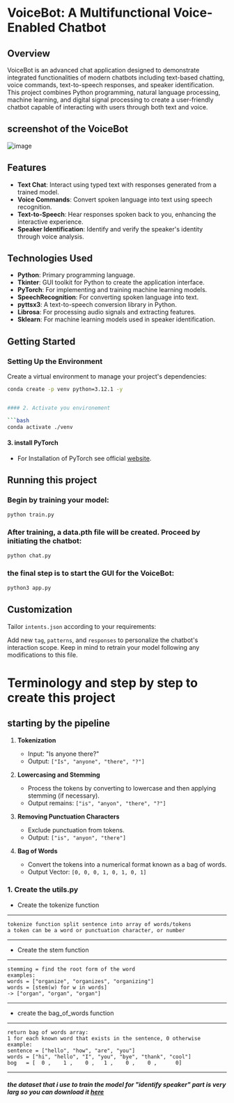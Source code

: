 # VoiceBot: A Multifunctional Voice-Enabled Chatbot

## Overview

VoiceBot is an advanced chat application designed to demonstrate integrated functionalities of modern chatbots including text-based chatting, voice commands, text-to-speech responses, and speaker identification. This project combines Python programming, natural language processing, machine learning, and digital signal processing to create a user-friendly chatbot capable of interacting with users through both text and voice.

## screenshot of the VoiceBot
![image](https://github.com/HassaneSkikri/Chatbot/assets/141918886/04da6661-3e46-4d02-a8da-71aba5cdf87e)

## Features

- **Text Chat**: Interact using typed text with responses generated from a trained model.
- **Voice Commands**: Convert spoken language into text using speech recognition.
- **Text-to-Speech**: Hear responses spoken back to you, enhancing the interactive experience.
- **Speaker Identification**: Identify and verify the speaker's identity through voice analysis.

## Technologies Used

- **Python**: Primary programming language.
- **Tkinter**: GUI toolkit for Python to create the application interface.
- **PyTorch**: For implementing and training machine learning models.
- **SpeechRecognition**: For converting spoken language into text.
- **pyttsx3**: A text-to-speech conversion library in Python.
- **Librosa**: For processing audio signals and extracting features.
- **Sklearn**: For machine learning models used in speaker identification.


## Getting Started

### Setting Up the Environment

Create a virtual environment to manage your project's dependencies:

```bash
conda create -p venv python=3.12.1 -y


#### 2. Activate you environement

```bash
conda activate ./venv

```

#### 3. install PyTorch

- For Installation of PyTorch see official [website](https://pytorch.org/).


## Running this project

### Begin by training your model:

```bash
python train.py
```

### After training, a data.pth file will be created. Proceed by initiating the chatbot:


```bash
python chat.py
```

### the final step is to start the GUI for the VoiceBot:

```bash
python3 app.py
```

## Customization

Tailor `intents.json` according to your requirements:

Add new `tag`, `patterns`, and `responses` to personalize the chatbot's interaction scope. Keep in mind to retrain your model following any modifications to this file.



# Terminology and step by step to create this project

## starting by the pipeline

1. **Tokenization**
   - Input: "Is anyone there?"
   - Output: `["Is", "anyone", "there", "?"]`

2. **Lowercasing and Stemming**
   - Process the tokens by converting to lowercase and then applying stemming (if necessary).
   - Output remains: `["is", "anyon", "there", "?"]` 

3. **Removing Punctuation Characters**
   - Exclude punctuation from tokens.
   - Output: `["is", "anyon", "there"]`

4. **Bag of Words**
   - Convert the tokens into a numerical format known as a bag of words.
   - Output Vector: `[0, 0, 0, 1, 0, 1, 0, 1]`


### 1. Create the utils.py

- Create the tokenize function 

***  
    tokenize function split sentence into array of words/tokens
    a token can be a word or punctuation character, or number
***

- Create the stem function

***
    stemming = find the root form of the word
    examples:
    words = ["organize", "organizes", "organizing"]
    words = [stem(w) for w in words]
    -> ["organ", "organ", "organ"]
***


- create the bag_of_words function 

***
    return bag of words array:
    1 for each known word that exists in the sentence, 0 otherwise
    example:
    sentence = ["hello", "how", "are", "you"]
    words = ["hi", "hello", "I", "you", "bye", "thank", "cool"]
    bog   = [  0 ,    1 ,    0 ,   1 ,    0 ,    0 ,      0]
***


##### the dataset that i use to train the model for "identify speaker" part is very larg so you can download it  [here](https://www.kaggle.com/datasets/vjcalling/speaker-recognition-audio-dataset)
